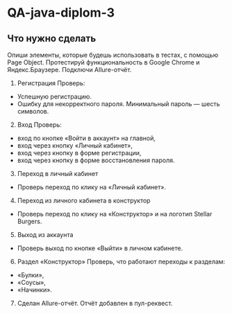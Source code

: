 # QA-java-diplom-3
## Что нужно сделать
Опиши элементы, которые будешь использовать в тестах, с помощью Page Object. 
Протестируй функциональность в Google Chrome и Яндекс.Браузере. Подключи Allure-отчёт.
1. Регистрация
 Проверь:
* Успешную регистрацию.
* Ошибку для некорректного пароля. Минимальный пароль — шесть символов.
2. Вход 
Проверь:
* вход по кнопке «Войти в аккаунт» на главной,
* вход через кнопку «Личный кабинет»,
* вход через кнопку в форме регистрации,
* вход через кнопку в форме восстановления пароля.
3. Переход в личный кабинет 
* Проверь переход по клику на «Личный кабинет».
4. Переход из личного кабинета в конструктор 
* Проверь переход по клику на «Конструктор» и на логотип Stellar Burgers.
5. Выход из аккаунта
* Проверь выход по кнопке «Выйти» в личном кабинете.
6. Раздел «Конструктор»
Проверь, что работают переходы к разделам:
* «Булки»,
* «Соусы»,
* «Начинки».
7. Сделан Allure-отчёт. Отчёт добавлен в пул-реквест.
